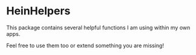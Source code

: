 # HeinHelpers

This package contains several helpful functions I am using within my own apps.

Feel free to use them too or extend something you are missing!
